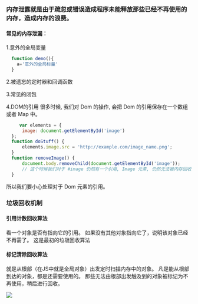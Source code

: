 
### 内存泄露就是由于疏忽或错误造成程序未能释放那些已经不再使用的内存，造成内存的浪费。

#### 常见的内存泄漏：

  1.意外的全局变量
  ``` javascript
    function demo(){
      a='意外的全局标量'
    }
  ```
  
  2.被遗忘的定时器和回调函数
  
  3.常见的闭包
  
  4.DOM的引用
  很多时候, 我们对 Dom 的操作, 会把 Dom 的引用保存在一个数组或者 Map 中。
  ``` javascript
       var elements = {
        image: document.getElementById('image')
    };
    function doStuff() {
        elements.image.src = 'http://example.com/image_name.png';
    }
    function removeImage() {
        document.body.removeChild(document.getElementById('image'));
        // 这个时候我们对于 #image 仍然有一个引用, Image 元素, 仍然无法被内存回收.
    }
```
  所以我们要小心处理对于 Dom 元素的引用。
  
  ### 垃圾回收机制
  
  #### 引用计数回收算法  
  看一个对象是否有指向它的引用。 如果没有其他对象指向它了，说明该对象已经不再需了。 这是最初的垃圾回收算法
  
  
  #### 标记清除回收算法
  就是从根部（在JS中就是全局对象）出发定时扫描内存中的对象。 凡是能从根部到达的对象，都是还需要使用的。 那些无法由根部出发触及到的对象被标记为不再使用，稍后进行回收。
  
  
  ![](./image/bj)
  
  
  
  
  
  
  
  
  
  
  
  
  
  
  
